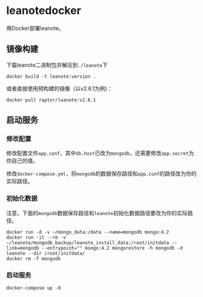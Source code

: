 # leanotedocker

用Docker部署leanote。

## 镜像构建

下载leanote二进制包并解压到`./leanote`下

```
docker build -t leanote:version .
```

或者直接使用预构建的镜像（以v2.6.1为例)：

```
docker pull raptor/leanote:v2.6.1
```

## 启动服务

### 修改配置

修改配置文件`app.conf`，其中`db.host`已改为`mongodb`，还需要修改`app.secret`为你自己的值。

修改`docker-compose.yml`，将`mongodb`的数据保存路径和`app.conf`的路径改为你的实际路径。

### 初始化数据

注意，下面的`mongodb`数据保存路径和`leanote`初始化数据路径要改为你的实际路径。

```
docker run -d -v ~/mongo_data:/data --name=mongodb mongo:4.2
docker run -it --rm -v ~/leanote/mongodb_backup/leanote_install_data:/root/initdata --link=mongodb --entrypoint="" mongo:4.2 mongorestore -h mongodb -d leanote --dir /root/initdata/
docker rm -f mongodb
```

### 启动服务

```
docker-compose up -d
```

